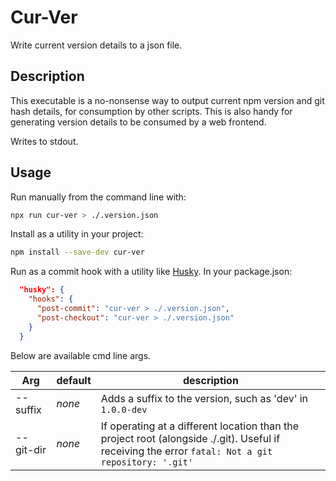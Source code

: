 # Cur-Ver

Write current version details to a json file.

## Description

This executable is a no-nonsense way to output current npm version and git hash details, for consumption by other scripts. This is also handy for generating version details to be consumed by a web frontend.

Writes to stdout.

## Usage

Run manually from the command line with:

```bash
npx run cur-ver > ./.version.json
```

Install as a utility in your project:

```bash
npm install --save-dev cur-ver
```

Run as a commit hook with a utility like [Husky](https://www.github.com/typicode/husky). In your package.json:

```json
  "husky": {
    "hooks": {
      "post-commit": "cur-ver > ./.version.json",
      "post-checkout": "cur-ver > ./.version.json"
    }
  }
```

Below are available cmd line args.

Arg | default | description
--|--|--
--suffix | _none_ | Adds a suffix to the version, such as 'dev' in `1.0.0-dev`
--git-dir | _none_ | If operating at a different location than the project root (alongside ./.git). Useful if receiving the error `fatal: Not a git repository: '.git'`